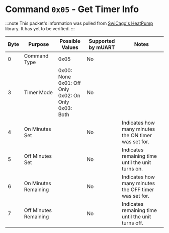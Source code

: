 # Command `0x05` - Get Timer Info

:::note
This packet's information was pulled from [SwiCago's HeatPump](https://github.com/SwiCago/HeatPump/) library. It has yet to be verified.
:::


| Byte | Purpose               | Possible Values                                                | Supported by mUART | Notes                                                 |
|------|-----------------------|----------------------------------------------------------------|--------------------|-------------------------------------------------------|
| 0    | Command Type          | 0x05                                                           | No                 |
| 3    | Timer Mode            | 0x00: None<br/>0x01: Off Only<br/>0x02: On Only<br/>0x03: Both | No                 |                                                       |
| 4    | On Minutes Set        |                                                                | No                 | Indicates how many minutes the ON timer was set for.  |
| 5    | Off Minutes Set       |                                                                | No                 | Indicates remaining time until the unit turns on.     |
| 6    | On Minutes Remaining  |                                                                | No                 | Indicates how many minutes the OFF timer was set for. |
| 7    | Off Minutes Remaining |                                                                | No                 | Indicates remaining time until the unit turns off.    |